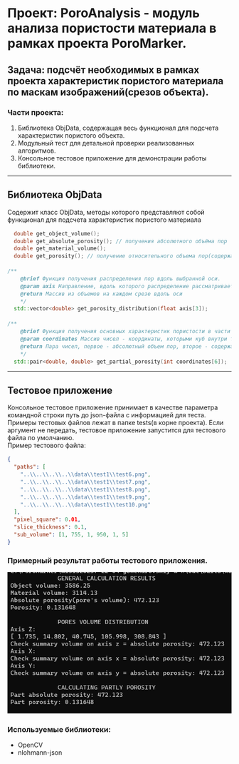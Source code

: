 # Проект: PoroAnalysis - модуль анализа пористости материала в рамках проекта PoroMarker.
## Задача: подсчёт необходимых в рамках проекта характеристик пористого материала по маскам изображений(срезов объекта).
### Части проекта:
1. Библиотека ObjData, содержащая весь функционал для подсчета характеристик пористого объекта.
2. Модульный тест для детальной проверки реализованных алгоритмов.
3. Консольное тестовое приложение для демонстрации работы библиотеки.

---
## Библиотека ObjData
Содержит класс ObjData, методы которого представляют собой функционал для подсчета характеристик пористого материала
```c++
  double get_object_volume();
  double get_absolute_porosity(); // получения абсолютного объёма пор
  double get_material_volume();
  double get_porosity(); // получение относительного объема пор(содержание пор)

/**
	@brief Функция получения распределения пор вдоль выбранной оси.
	@param axis Направление, вдоль которого распределение рассматривается. Может принимать только 3 значения: [0, 0, 1], [0, 1, 0], [1, 0, 0].
	@return Массив из объемов на каждом срезе вдоль оси
	*/
  std::vector<double> get_porosity_distribution(float axis[3]);

/**
	@brief Функция получения основных характеристик пористости в части тела(в вырезанном кубе)
	@param coordinates Массив чисел - координаты, которыми куб внутри тела вырезается(x1, x2, y1, y2, z1, z2). Целые числа.
	@return Пара чисел, первое - абсолютный объем пор, второе - содержание пор в выбранном куске.
	*/
  std::pair<double, double> get_partial_porosity(int coordinates[6]);
```

---
## Тестовое приложение
Консольное тестовое приложение принимает в качестве параметра командной строки путь до json-файла с информацией для теста. Примеры тестовых файлов лежат в папке tests(в корне проекта). Если аргумент не передать, тестовое приложение запустится для тестового файла по умолчанию. \
Пример тестового файла:
```json
{
  "paths": [
    "..\\..\\..\\..\\data\\test1\\test6.png",
    "..\\..\\..\\..\\data\\test1\\test7.png",
    "..\\..\\..\\..\\data\\test1\\test8.png",
    "..\\..\\..\\..\\data\\test1\\test9.png",
    "..\\..\\..\\..\\data\\test1\\test10.png"
  ],
  "pixel_square": 0.01,
  "slice_thickness": 0.1,
  "sub_volume": [1, 755, 1, 950, 1, 5]
}
```
### Примерный результат работы тестового приложения.
![example](ex.png)
### Используемые библиотеки:
- OpenCV
- nlohmann-json
